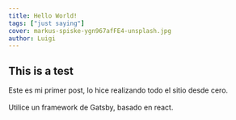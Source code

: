 ```yaml
---
title: Hello World!
tags: ["just saying"]
cover: markus-spiske-ygn967afFE4-unsplash.jpg
author: Luigi
---
```


## This is a test

<re-img src="markus-spiske-ygn967afFE4-unsplash.jpg" title="Photo by Markus Spiske on Unsplash"></re-img>

Este es mi primer post, lo hice realizando todo el sitio desde cero. 
\
\
Utilice un framework de Gatsby, basado en react.